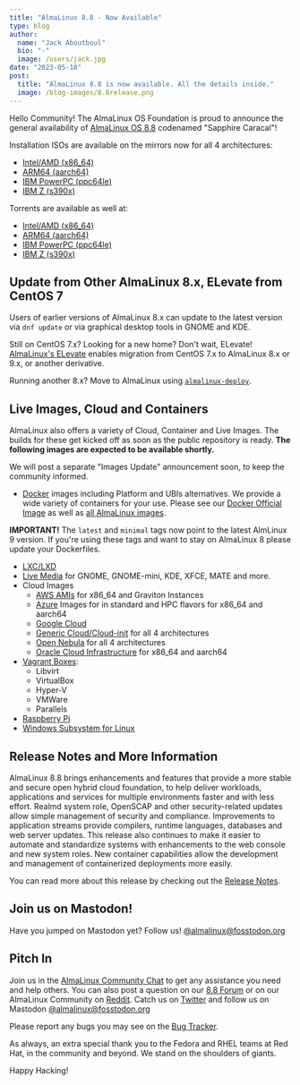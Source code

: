 ```yaml
---
title: "AlmaLinux 8.8 - Now Available"
type: blog
author:
  name: "Jack Aboutboul"
  bio: "-"
  image: /users/jack.jpg
date: "2023-05-18"
post:
  title: "AlmaLinux 8.8 is now available. All the details inside."
  image: /blog-images/8.8release.png
---
```


Hello Сommunity! The AlmaLinux OS Foundation is proud to announce the general availability of [AlmaLinux OS 8.8](https://mirrors.almalinux.org/isos.html) codenamed "Sapphire Caracal"!

Installation ISOs are available on the mirrors now for all 4 architectures:

- [Intel/AMD (x86_64)](https://mirrors.almalinux.org/isos/x86_64/8.8.html)
- [ARM64 (aarch64)](https://mirrors.almalinux.org/isos/aarch64/8.8.html)
- [IBM PowerPC (ppc64le)](https://mirrors.almalinux.org/isos/ppc64le/8.8.html)
- [IBM Z (s390x)](https://mirrors.almalinux.org/isos/s390x/8.8.html)

Torrents are available as well at:

- [Intel/AMD (x86_64)](https://repo.almalinux.org/almalinux/8.8/isos/x86_64/AlmaLinux-8.8-x86_64.torrent)
- [ARM64 (aarch64)](https://repo.almalinux.org/almalinux/8.8/isos/aarch64/AlmaLinux-8.8-aarch64.torrent)
- [IBM PowerPC (ppc64le)](https://repo.almalinux.org/almalinux/8.8/isos/ppc64le/AlmaLinux-8.8-ppc64le.torrent)
- [IBM Z (s390x)](https://repo.almalinux.org/almalinux/8.8/isos/s390x/AlmaLinux-8.8-s390x.torrent)

## Update from Other AlmaLinux 8.x, ELevate from CentOS 7

Users of earlier versions of AlmaLinux 8.x can update to the latest version via `dnf update` or via graphical desktop tools in GNOME and KDE.

Still on CentOS 7.x? Looking for a new home? Don't wait, ELevate! [AlmaLinux's ELevate](https://almalinux.org/elevate/) enables migration from CentOS 7.x to AlmaLinux 8.x or 9.x, or another derivative.

Running another 8.x? Move to AlmaLinux using [`almalinux-deploy`](https://github.com/AlmaLinux/almalinux-deploy).

## Live Images, Cloud and Containers

AlmaLinux also offers a variety of Cloud, Container and Live Images. The builds for these get kicked off as soon as the public repository is ready. **The following images are expected to be available shortly.**

We will post a separate "Images Update" announcement soon, to keep the community informed.

- [Docker](https://wiki.almalinux.org/containers/docker-images.html#about-almalinux-docker-images) images including Platform and UBIs alternatives. We provide a wide variety of containers for your use. Please see our [Docker Official Image](https://hub.docker.com/_/almalinux) as well as [all AlmaLinux images](https://hub.docker.com/u/almalinux).

**IMPORTANT!** The `latest` and `minimal` tags now point to the latest AlmLinux 9 version. If you're using these tags and want to stay on AlmaLinux 8 please update your Dockerfiles.

- [LXC/LXD](https://images.linuxcontainers.org/images/almalinux/)
- [Live Media](https://wiki.almalinux.org/LiveMedia.html) for GNOME, GNOME-mini, KDE, XFCE, MATE and more.
- Cloud Images
  - [AWS AMIs](https://wiki.almalinux.org/cloud/AWS.html) for x86_64 and Graviton Instances
  - [Azure](https://wiki.almalinux.org/cloud/Azure.html) Images for in standard and HPC flavors for x86_64 and aarch64
  - [Google Cloud](https://wiki.almalinux.org/cloud/Google.html)
  - [Generic Cloud/Cloud-init](https://wiki.almalinux.org/cloud/Generic-cloud-on-local.html) for all 4 architectures
  - [Open Nebula](https://wiki.almalinux.org/cloud/OpenNebula.html) for all 4 architectures
  - [Oracle Cloud Infrastructure](https://wiki.almalinux.org/cloud/OCI.html) for x86_64 and aarch64
- [Vagrant Boxes](https://app.vagrantup.com/almalinux):
  - Libvirt
  - VirtualBox
  - Hyper-V
  - VMWare
  - Parallels
- [Raspberry Pi](https://wiki.almalinux.org/documentation/raspberry-pi.html)
- [Windows Subsystem for Linux](https://wiki.almalinux.org/documentation/wsl.html)

## Release Notes and More Information

AlmaLinux 8.8 brings enhancements and features that provide a more stable and secure open hybrid cloud foundation, to help deliver workloads, applications and services for multiple environments faster and with less effort. Realmd system role, OpenSCAP and other security-related updates allow simple management of security and compliance. Improvements to application streams provide compilers, runtime languages, databases and web server updates. This release also continues to make it easier to automate and standardize systems with enhancements to the web console and new system roles. New container capabilities allow the development and management of containerized deployments more easily.

You can read more about this release by checking out the [Release Notes](https://wiki.almalinux.org/release-notes/8.8.html).

## Join us on Mastodon!

Have you jumped on Mastodon yet? Follow us! [@almalinux@fosstodon.org](https://fosstodon.org/@almalinux)

## Pitch In

Join us in the [AlmaLinux Community Chat](https://chat.almalinux.org) to get any assistance you need and help others. You can also post a question on our [8.8 Forum](https://forums.almalinux.org/c/devel/8-8-stable/41) or on our AlmaLinux Community on [Reddit](https://reddit.com/r/almalinux). Catch us on [Twitter](https://twitter.com/almalinux) and follow us on Mastodon [@almalinux@fosstodon.org](https://fosstodon.org/@almalinux)

Please report any bugs you may see on the [Bug Tracker](https://bugs.almalinux.org/).

As always, an extra special thank you to the Fedora and RHEL teams at Red Hat, in the community and beyond. We stand on the shoulders of giants.

Happy Hacking!
